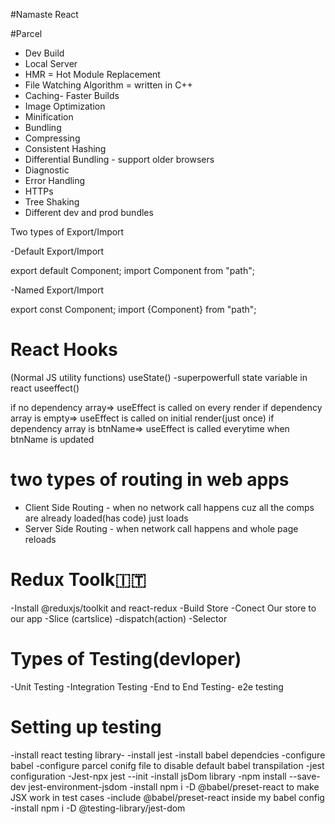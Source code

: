 #Namaste React

#Parcel

- Dev Build
- Local Server
- HMR = Hot Module Replacement
- File Watching Algorithm = written in C++
- Caching- Faster Builds
- Image Optimization
- Minification
- Bundling
- Compressing
- Consistent Hashing
- Differential Bundling - support older browsers
- Diagnostic
- Error Handling
- HTTPs
- Tree Shaking
- Different dev and prod bundles

Two types of Export/Import

-Default Export/Import

export default Component;
import Component from "path";

-Named Export/Import

export const Component;
import {Component} from "path";

# React Hooks

(Normal JS utility functions)
useState() -superpowerfull state variable in react
useeffect()

if no dependency array=> useEffect is called on every render
if dependency array is empty=> useEffect is called on initial render(just once)
if dependency array is btnName=> useEffect is called everytime when btnName is updated

# two types of routing in web apps

- Client Side Routing - when no network call happens cuz all the comps are already loaded(has code) just loads
- Server Side Routing - when network call happens and whole page reloads

# Redux Toolk🇮🇹

-Install @reduxjs/toolkit and react-redux
-Build Store
-Conect Our store to our app
-Slice (cartslice)
-dispatch(action)
-Selector

# Types of Testing(devloper)

-Unit Testing
-Integration Testing
-End to End Testing- e2e testing

# Setting up testing

-install react testing library-
-install jest
-install babel dependcies
-configure babel
-configure parcel conifg file to disable default babel transpilation
-jest configuration
-Jest-npx jest --init
-install jsDom library -npm install --save-dev jest-environment-jsdom
-install npm i -D @babel/preset-react to make JSX work in test cases
-include @babel/preset-react inside my babel config
-install npm i -D @testing-library/jest-dom
